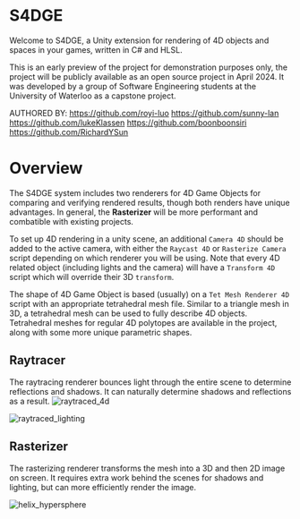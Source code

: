 # S4DGE
Welcome to S4DGE, a Unity extension for rendering of 4D objects and spaces in your games, written in C# and HLSL.

This is an early preview of the project for demonstration purposes only, the project will be publicly available as an open source project in April 2024. It was developed by a group of Software Engineering students at the University of Waterloo as a capstone project.

AUTHORED BY: 
https://github.com/royi-luo
https://github.com/sunny-lan
https://github.com/lukeKlassen
https://github.com/boonboonsiri
https://github.com/RichardYSun

# Overview
The S4DGE system includes two renderers for 4D Game Objects for comparing and verifying rendered results, though both renders have unique advantages. In general, the **Rasterizer** will be more performant and combatible with existing projects.

To set up 4D rendering in a unity scene, an additional `Camera 4D` should be added to the active camera, with either the `Raycast 4D` or `Rasterize Camera` script depending on which renderer you will be using. Note that every 4D related object (including lights and the camera) will have a `Transform 4D` script which will override their 3D `transform`.

The shape of 4D Game Object is based (usually) on a `Tet Mesh Renderer 4D` script with an appropriate tetrahedral mesh file. Similar to a triangle mesh in 3D, a tetrahedral mesh can be used to fully describe 4D objects. Tetrahedral meshes for regular 4D polytopes are available in the project, along with some more unique parametric shapes.

## Raytracer
The raytracing renderer bounces light through the entire scene to determine reflections and shadows. It can naturally determine shadows and reflections as a result.
![raytraced_4d](https://github.com/sunny-lan/se390-1/assets/32170884/ce9d415a-a92d-4a8b-89e2-7e2fbd1c63dd)

![raytraced_lighting](https://github.com/sunny-lan/se390-1/assets/32170884/c57314cd-2897-48ec-be46-f4c1341cfb40)

## Rasterizer
The rasterizing renderer transforms the mesh into a 3D and then 2D image on screen. It requires extra work behind the scenes for shadows and lighting, but can more efficiently render the image.

![helix_hypersphere](https://github.com/sunny-lan/se390-1/assets/32170884/34c9546f-d326-47d7-89f7-039ca4128b89)
